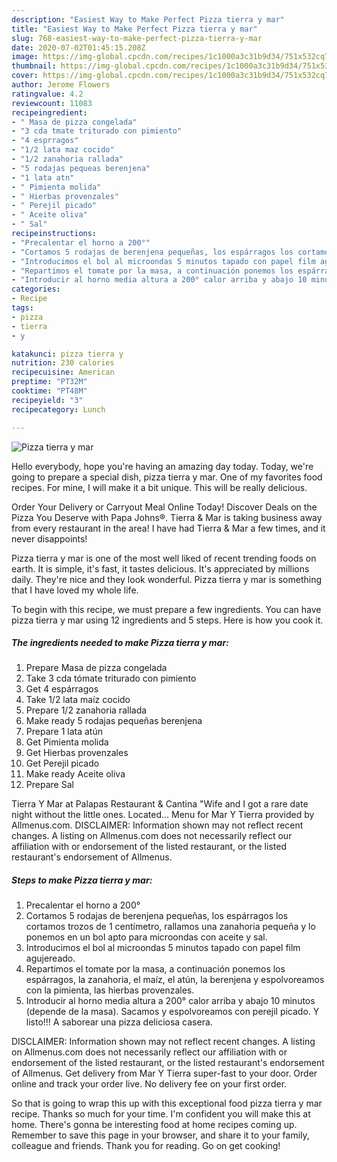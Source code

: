 ```yaml
---
description: "Easiest Way to Make Perfect Pizza tierra y mar"
title: "Easiest Way to Make Perfect Pizza tierra y mar"
slug: 768-easiest-way-to-make-perfect-pizza-tierra-y-mar
date: 2020-07-02T01:45:15.208Z
image: https://img-global.cpcdn.com/recipes/1c1000a3c31b9d34/751x532cq70/pizza-tierra-y-mar-foto-principal.jpg
thumbnail: https://img-global.cpcdn.com/recipes/1c1000a3c31b9d34/751x532cq70/pizza-tierra-y-mar-foto-principal.jpg
cover: https://img-global.cpcdn.com/recipes/1c1000a3c31b9d34/751x532cq70/pizza-tierra-y-mar-foto-principal.jpg
author: Jerome Flowers
ratingvalue: 4.2
reviewcount: 11083
recipeingredient:
- " Masa de pizza congelada"
- "3 cda tmate triturado con pimiento"
- "4 esprragos"
- "1/2 lata maz cocido"
- "1/2 zanahoria rallada"
- "5 rodajas pequeas berenjena"
- "1 lata atn"
- " Pimienta molida"
- " Hierbas provenzales"
- " Perejil picado"
- " Aceite oliva"
- " Sal"
recipeinstructions:
- "Precalentar el horno a 200°"
- "Cortamos 5 rodajas de berenjena pequeñas, los espárragos los cortamos trozos de 1 centímetro, rallamos una zanahoria pequeña y lo ponemos en un bol apto para microondas con aceite y sal."
- "Introducimos el bol al microondas 5 minutos tapado con papel film agujereado."
- "Repartimos el tomate por la masa, a continuación ponemos los espárragos, la zanahoria, el maíz, el atún, la berenjena y espolvoreamos con la pimienta, las hierbas provenzales."
- "Introducir al horno media altura a 200° calor arriba y abajo 10 minutos (depende de la masa). Sacamos y espolvoreamos con perejil picado. Y listo!!! A saborear una pizza deliciosa casera."
categories:
- Recipe
tags:
- pizza
- tierra
- y

katakunci: pizza tierra y 
nutrition: 230 calories
recipecuisine: American
preptime: "PT32M"
cooktime: "PT48M"
recipeyield: "3"
recipecategory: Lunch

---
```



![Pizza tierra y mar](https://img-global.cpcdn.com/recipes/1c1000a3c31b9d34/751x532cq70/pizza-tierra-y-mar-foto-principal.jpg)

Hello everybody, hope you're having an amazing day today. Today, we're going to prepare a special dish, pizza tierra y mar. One of my favorites food recipes. For mine, I will make it a bit unique. This will be really delicious.

Order Your Delivery or Carryout Meal Online Today! Discover Deals on the Pizza You Deserve with Papa Johns®. Tierra &amp; Mar is taking business away from every restaurant in the area! I have had Tierra &amp; Mar a few times, and it never disappoints!

Pizza tierra y mar is one of the most well liked of recent trending foods on earth. It is simple, it's fast, it tastes delicious. It's appreciated by millions daily. They're nice and they look wonderful. Pizza tierra y mar is something that I have loved my whole life.


To begin with this recipe, we must prepare a few ingredients. You can have pizza tierra y mar using 12 ingredients and 5 steps. Here is how you cook it.

<!--inarticleads1-->

##### The ingredients needed to make Pizza tierra y mar:

1. Prepare  Masa de pizza congelada
1. Take 3 cda tómate triturado con pimiento
1. Get 4 espárragos
1. Take 1/2 lata maíz cocido
1. Prepare 1/2 zanahoria rallada
1. Make ready 5 rodajas pequeñas berenjena
1. Prepare 1 lata atún
1. Get  Pimienta molida
1. Get  Hierbas provenzales
1. Get  Perejil picado
1. Make ready  Aceite oliva
1. Prepare  Sal


Tierra Y Mar at Palapas Restaurant &amp; Cantina &#34;Wife and I got a rare date night without the little ones. Located… Menu for Mar Y Tierra provided by Allmenus.com. DISCLAIMER: Information shown may not reflect recent changes. A listing on Allmenus.com does not necessarily reflect our affiliation with or endorsement of the listed restaurant, or the listed restaurant&#39;s endorsement of Allmenus. 

<!--inarticleads2-->

##### Steps to make Pizza tierra y mar:

1. Precalentar el horno a 200°
1. Cortamos 5 rodajas de berenjena pequeñas, los espárragos los cortamos trozos de 1 centímetro, rallamos una zanahoria pequeña y lo ponemos en un bol apto para microondas con aceite y sal.
1. Introducimos el bol al microondas 5 minutos tapado con papel film agujereado.
1. Repartimos el tomate por la masa, a continuación ponemos los espárragos, la zanahoria, el maíz, el atún, la berenjena y espolvoreamos con la pimienta, las hierbas provenzales.
1. Introducir al horno media altura a 200° calor arriba y abajo 10 minutos (depende de la masa). Sacamos y espolvoreamos con perejil picado. Y listo!!! A saborear una pizza deliciosa casera.


DISCLAIMER: Information shown may not reflect recent changes. A listing on Allmenus.com does not necessarily reflect our affiliation with or endorsement of the listed restaurant, or the listed restaurant&#39;s endorsement of Allmenus. Get delivery from Mar Y Tierra super-fast to your door. Order online and track your order live. No delivery fee on your first order. 

So that is going to wrap this up with this exceptional food pizza tierra y mar recipe. Thanks so much for your time. I'm confident you will make this at home. There's gonna be interesting food at home recipes coming up. Remember to save this page in your browser, and share it to your family, colleague and friends. Thank you for reading. Go on get cooking!
